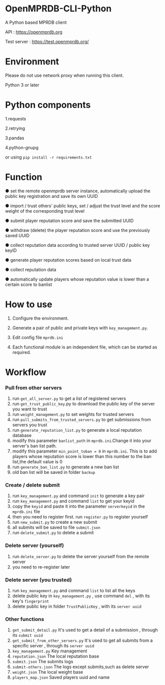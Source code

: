 # OpenMPRDB-CLI-Python

A Python based MPRDB client

API : https://openmprdb.org

Test server : https://test.openmprdb.org/


# Environment

Please do not use network proxy when running this client.

Python 3 or later


# Python components

1.requests

2.retrying

3.pandas

4.python-gnupg

or using `pip install -r requirements.txt`

# Function

● set the remote openmprdb server instance, automatically upload the public key registration and save its own UUID

● import / trust others' public keys, set / adjust the trust level and the score weight of the corresponding trust level

● submit player reputation score and save the submitted UUID

● withdraw (delete) the player reputation score and use the previously saved UUID

● collect reputation data according to trusted server UUID / public key keyID

● generate player reputation scores based on local trust data

● collect reputation data

● automatically update players whose reputation value is lower than a certain score to banlist

# How to use

1. Configure the environment.

2. Generate a pair of public and private keys with `key_management.py`.

3. Edit config file `mprdb.ini`

4. Each functional module is an independent file, which can be started as required.

# Workflow
### Pull from other servers
1. run `get_all_server.py` to get a list of registered servers 
2. run `get_trust_public_key`.py to download the public key of the server you want to trust
3. run `weight_management.py` to set weights for trusted servers
4. run `pull_submits_from_trusted_servers.py` to get submissions from servers you trust
5. run `generate_reputation_list.py` to generate a local reputation database
6. modify this parameter `banlist_path` in `mprdb.ini`.Change it into your server's ban list path.
7. modify this parameter `min_point_toban = 0` in `mprdb.ini`. This is to add players whose reputation score is lower than this number to the ban list,the default value is 0
8. run `generate_ban_list.py` to generate a new ban list
9. old ban list will be saved in folder `backup`

### Create / delete submit
1. run `key_management.py` and command `init` to generate a key pair
2. run `key_management.py` and command `list` to get your keyid
3. copy the `keyid` and paste it into the parameter `serverkeyid` in the `mprdb.ini` file
4. then you need to register first. run `register.py` to register yourself
5. run `new_submit.py` to create a new submit
6. all submits will be saved to file `submit.json`
7. run `delete_submit.py` to delete a submit

### Delete server (yourself)
1. run `delete_server.py` to delete the server yourself from the remote server
2. you need to re-register later

### Delete server (you trusted)
1. run `key_management.py` and command `list` to list all the keys
2. delete public key in `key_management.py` , use command `del` , with its key's `fingerprint`
3. delete public key in folder `TrustPublicKey` , with its `server uuid`

### Other functions
1. `get_submit_detail.py` It's used to get a detail of a submission , through its `submit uuid`
2. `get_submit_from_other_servers.py` It's used to get all submits from a specific server ,  through its `server uuid`
3. `key_management.py` Key management
4. `reputation.json` The local reputation base
5. `submit.json` The submits logs
6. `submit-others.json` The logs except submits,such as delete server
7. `weight.json` The local weight base
8. `players_map.json` Saved players uuid and name
